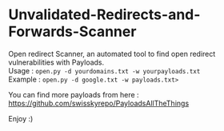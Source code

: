 # Unvalidated-Redirects-and-Forwards-Scanner
Open redirect Scanner, an automated tool to find open redirect vulnerabilities with Payloads.<br/>
Usage : `open.py -d yourdomains.txt -w yourpayloads.txt`<br>
Example : `open.py -d google.txt -w payloads.txt>`<br>

You can find more payloads from here : https://github.com/swisskyrepo/PayloadsAllTheThings<br>

Enjoy :)

